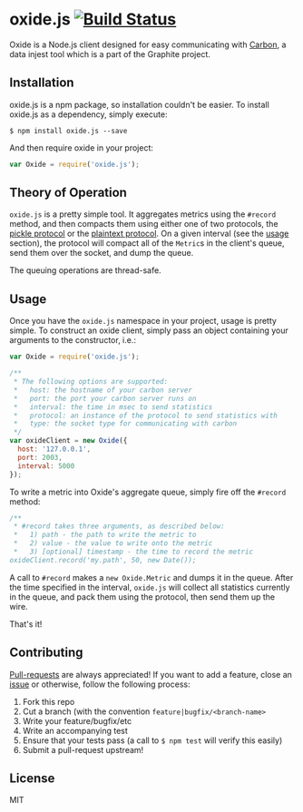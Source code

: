 # oxide.js [![Build Status](https://travis-ci.org/MCProHosting/oxide.svg)](https://travis-ci.org/MCProHosting/oxide)

Oxide is a Node.js client designed for easy communicating with [Carbon](https://github.com/graphite-project/carbon), a data injest tool which is a part of the Graphite project.

## Installation

oxide.js is a npm package, so installation couldn't be easier.  To install oxide.js as a dependency, simply execute:

```shell
$ npm install oxide.js --save
```

And then require oxide in your project:

```js
var Oxide = require('oxide.js');
```

## Theory of Operation

`oxide.js` is a pretty simple tool.  It aggregates metrics using the `#record` method, and then compacts them using either one of two protocols, the [pickle protocol](http://graphite.readthedocs.org/en/latest/feeding-carbon.html#the-pickle-protocol) or the [plaintext protocol](http://graphite.readthedocs.org/en/latest/feeding-carbon.html#the-plaintext-protocol).  On a given interval (see the [usage](#usage) section), the protocol will compact all of the `Metric`s in the client's queue, send them over the socket, and dump the queue.

The queuing operations are thread-safe.

## Usage

Once you have the `oxide.js` namespace in your project, usage is pretty simple.  To construct an oxide client, simply pass an object containing your arguments to the constructor, i.e.:

```js
var Oxide = require('oxide.js');

/**
 * The following options are supported:
 *   host: the hostname of your carbon server
 *   port: the port your carbon server runs on
 *   interval: the time in msec to send statistics
 *   protocol: an instance of the protocol to send statistics with
 *   type: the socket type for communicating with carbon
 */
var oxideClient = new Oxide({
  host: '127.0.0.1',
  port: 2003,
  interval: 5000
});
```

To write a metric into Oxide's aggregate queue, simply fire off the `#record` method:

```js
/**
 * #record takes three arguments, as described below:
 *   1) path - the path to write the metric to
 *   2) value - the value to write onto the metric
 *   3) [optional] timestamp - the time to record the metric
oxideClient.record('my.path', 50, new Date());
```

A call to `#record` makes a `new Oxide.Metric` and dumps it in the queue.  After the time specified in the interval, `oxide.js` will collect all statistics currently in the queue, and pack them using the protocol, then send them up the wire.

That's it!

## Contributing

[Pull-requests](https://github.com/MCProHosting/oxide/pulls) are always appreciated!  If you want to add a feature, close an [issue](https://github.com/MCProHosting/oxide/issues) or otherwise, follow the following process:

1. Fork this repo
2. Cut a branch (with the convention `feature|bugfix/<branch-name>`
3. Write your feature/bugfix/etc
4. Write an accompanying test
5. Ensure that your tests pass (a call to `$ npm test` will verify this easily)
4. Submit a pull-request upstream!

## License

MIT
